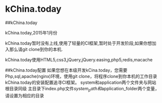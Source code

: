 kChina.today
=====
##kChina.today

kChina.today,2015年1月份

kChina.today暂时没有上线,使用了轻量的CI框架,暂时处于开发阶段,如果你想加入那么请git clone到你的本机.

kChina.today使用HTML5,css3,jQuery,jQuery.easing,php5,redis,macache

##kChina.today配置
如果您想在本级开发kCina.today，您需要Php,sql,apache(nginx)环境，使用git clone，将程序clone到你本机的工作目录
kChina.today的安装配置追寻CI框架。
system和application两个文件夹与网站根目录同级
主目录下index.php文件$system_path和$application_folder两个变量，请设置为相应的目录
